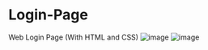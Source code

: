 # Login-Page
Web Login Page (With HTML and CSS)
![image](https://github.com/Abishim/Login-Page/assets/160396741/312971ae-8c9f-4c03-931c-d980ff4c804d)
![image](https://github.com/Abishim/Login-Page/assets/160396741/844b153b-7546-45b3-954d-720c8900ddc6)

